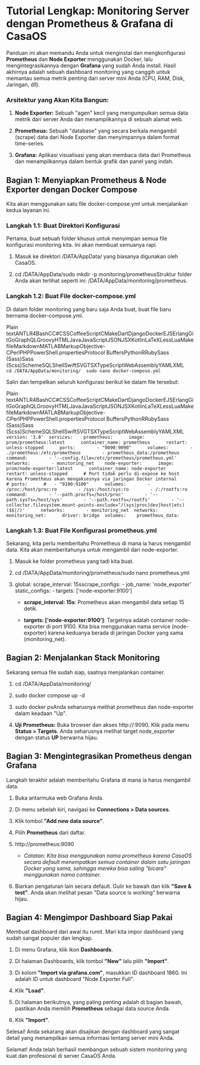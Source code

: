 Tutorial Lengkap: Monitoring Server dengan Prometheus & Grafana di CasaOS
=========================================================================

Panduan ini akan memandu Anda untuk menginstal dan mengkonfigurasi **Prometheus** dan **Node Exporter** menggunakan Docker, lalu mengintegrasikannya dengan **Grafana** yang sudah Anda install. Hasil akhirnya adalah sebuah dashboard monitoring yang canggih untuk memantau semua metrik penting dari server mini Anda (CPU, RAM, Disk, Jaringan, dll).

### Arsitektur yang Akan Kita Bangun:

1.  **Node Exporter:** Sebuah "agen" kecil yang mengumpulkan semua data metrik dari server Anda dan menampilkannya di sebuah alamat web.
    
2.  **Prometheus:** Sebuah "database" yang secara berkala mengambil (scrape) data dari Node Exporter dan menyimpannya dalam format time-series.
    
3.  **Grafana:** Aplikasi visualisasi yang akan membaca data dari Prometheus dan menampilkannya dalam bentuk grafik dan panel yang indah.
    

Bagian 1: Menyiapkan Prometheus & Node Exporter dengan Docker Compose
---------------------------------------------------------------------

Kita akan menggunakan satu file docker-compose.yml untuk menjalankan kedua layanan ini.

### Langkah 1.1: Buat Direktori Konfigurasi

Pertama, buat sebuah folder khusus untuk menyimpan semua file konfigurasi monitoring kita. Ini akan membuat semuanya rapi.

1.  Masuk ke direktori /DATA/AppData/ yang biasanya digunakan oleh CasaOS.
    
2.  cd /DATA/AppData/sudo mkdir -p monitoring/prometheusStruktur folder Anda akan terlihat seperti ini: /DATA/AppData/monitoring/prometheus.
    

### Langkah 1.2: Buat File docker-compose.yml

Di dalam folder monitoring yang baru saja Anda buat, buat file baru bernama docker-compose.yml.

Plain textANTLR4BashCC#CSSCoffeeScriptCMakeDartDjangoDockerEJSErlangGitGoGraphQLGroovyHTMLJavaJavaScriptJSONJSXKotlinLaTeXLessLuaMakefileMarkdownMATLABMarkupObjective-CPerlPHPPowerShell.propertiesProtocol BuffersPythonRRubySass (Sass)Sass (Scss)SchemeSQLShellSwiftSVGTSXTypeScriptWebAssemblyYAMLXML`   cd /DATA/AppData/monitoring/  sudo nano docker-compose.yml   `

Salin dan tempelkan seluruh konfigurasi berikut ke dalam file tersebut:

Plain textANTLR4BashCC#CSSCoffeeScriptCMakeDartDjangoDockerEJSErlangGitGoGraphQLGroovyHTMLJavaJavaScriptJSONJSXKotlinLaTeXLessLuaMakefileMarkdownMATLABMarkupObjective-CPerlPHPPowerShell.propertiesProtocol BuffersPythonRRubySass (Sass)Sass (Scss)SchemeSQLShellSwiftSVGTSXTypeScriptWebAssemblyYAMLXML`   version: '3.8'  services:    prometheus:      image: prom/prometheus:latest      container_name: prometheus      restart: unless-stopped      ports:        - "9090:9090"      volumes:        - ./prometheus:/etc/prometheus        - prometheus_data:/prometheus      command:        - '--config.file=/etc/prometheus/prometheus.yml'      networks:        - monitoring_net    node-exporter:      image: prom/node-exporter:latest      container_name: node-exporter      restart: unless-stopped      # Port tidak perlu di-expose ke host karena Prometheus akan mengaksesnya via jaringan Docker internal      # ports:      #   - "9100:9100"      volumes:        - /proc:/host/proc:ro        - /sys:/host/sys:ro        - /:/rootfs:ro      command:        - '--path.procfs=/host/proc'        - '--path.sysfs=/host/sys'        - '--path.rootfs=/rootfs'        - '--collector.filesystem.mount-points-exclude=^/(sys|proc|dev|host|etc)($$|/)'      networks:        - monitoring_net  networks:    monitoring_net:      driver: bridge  volumes:    prometheus_data:   `

### Langkah 1.3: Buat File Konfigurasi prometheus.yml

Sekarang, kita perlu memberitahu Prometheus di mana ia harus mengambil data. Kita akan memberitahunya untuk mengambil dari node-exporter.

1.  Masuk ke folder prometheus yang tadi kita buat.
    
2.  cd /DATA/AppData/monitoring/prometheus/sudo nano prometheus.yml
    
3.  global: scrape\_interval: 15sscrape\_configs: - job\_name: 'node\_exporter' static\_configs: - targets: \['node-exporter:9100'\]
    
    *   **scrape\_interval: 15s**: Prometheus akan mengambil data setiap 15 detik.
        
    *   **targets: \['node-exporter:9100'\]**: Targetnya adalah container node-exporter di port 9100. Kita bisa menggunakan nama service (node-exporter) karena keduanya berada di jaringan Docker yang sama (monitoring\_net).
        

Bagian 2: Menjalankan Stack Monitoring
--------------------------------------

Sekarang semua file sudah siap, saatnya menjalankan container.

1.  cd /DATA/AppData/monitoring/
    
2.  sudo docker compose up -d
    
3.  sudo docker psAnda seharusnya melihat prometheus dan node-exporter dalam keadaan "Up".
    
4.  **Uji Prometheus:** Buka browser dan akses http://:9090. Klik pada menu **Status > Targets**. Anda seharusnya melihat target node\_exporter dengan status **UP** berwarna hijau.
    

Bagian 3: Mengintegrasikan Prometheus dengan Grafana
----------------------------------------------------

Langkah terakhir adalah memberitahu Grafana di mana ia harus mengambil data.

1.  Buka antarmuka web Grafana Anda.
    
2.  Di menu sebelah kiri, navigasi ke **Connections > Data sources**.
    
3.  Klik tombol **"Add new data source"**.
    
4.  Pilih **Prometheus** dari daftar.
    
5.  http://prometheus:9090
    
    *   _Catatan: Kita bisa menggunakan nama prometheus karena CasaOS secara default menempatkan semua container dalam satu jaringan Docker yang sama, sehingga mereka bisa saling "bicara" menggunakan nama container._
        
6.  Biarkan pengaturan lain secara default. Gulir ke bawah dan klik **"Save & test"**. Anda akan melihat pesan "Data source is working" berwarna hijau.
    

Bagian 4: Mengimpor Dashboard Siap Pakai
----------------------------------------

Membuat dashboard dari awal itu rumit. Mari kita impor dashboard yang sudah sangat populer dan lengkap.

1.  Di menu Grafana, klik ikon **Dashboards**.
    
2.  Di halaman Dashboards, klik tombol **"New"** lalu pilih **"Import"**.
    
3.  Di kolom **"Import via grafana.com"**, masukkan ID dashboard 1860. Ini adalah ID untuk dashboard "Node Exporter Full".
    
4.  Klik **"Load"**.
    
5.  Di halaman berikutnya, yang paling penting adalah di bagian bawah, pastikan Anda memilih **Prometheus** sebagai data source Anda.
    
6.  Klik **"Import"**.
    

Selesai! Anda sekarang akan disajikan dengan dashboard yang sangat detail yang menampilkan semua informasi tentang server mini Anda.

Selamat! Anda telah berhasil membangun sebuah sistem monitoring yang kuat dan profesional di server CasaOS Anda.






































